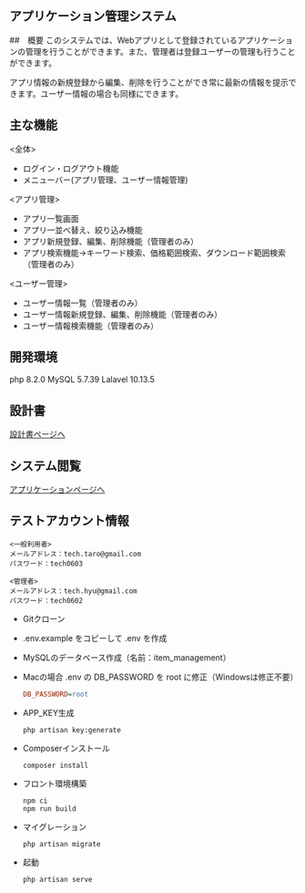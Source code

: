 ## アプリケーション管理システム

##　概要
このシステムでは、Webアプリとして登録されているアプリケーションの管理を行うことができます。また、管理者は登録ユーザーの管理も行うことができます。

アプリ情報の新規登録から編集、削除を行うことができ常に最新の情報を提示できます。ユーザー情報の場合も同様にできます。

## 主な機能
<全体>
- ログイン・ログアウト機能
- メニューバー(アプリ管理、ユーザー情報管理)

<アプリ管理>
- アプリ一覧画面
- アプリ一並べ替え、絞り込み機能
- アプリ新規登録、編集、削除機能（管理者のみ）
- アプリ検索機能->キーワード検索、価格範囲検索、ダウンロード範囲検索（管理者のみ）

<ユーザー管理>
- ユーザー情報一覧（管理者のみ）
- ユーザー情報新規登録、編集、削除機能（管理者のみ）
- ユーザー情報検索機能（管理者のみ）

## 開発環境
php 8.2.0
MySQL 5.7.39
Lalavel 10.13.5

## 設計書
[設計書ページへ](https://drive.google.com/drive/folders/1n0Iq23KKRWRBRwMB14UZI20sU9OYyglR?usp=drive_link)

## システム閲覧
[アプリケーションページへ](https://application-management-856b0a1acbaf.herokuapp.com)

## テストアカウント情報
```
<一般利用者>
メールアドレス：tech.taro@gmail.com
パスワード：tech0603

<管理者>
メールアドレス：tech.hyu@gmail.com
パスワード：tech0602
```


* Gitクローン
* .env.example をコピーして .env を作成
* MySQLのデータベース作成（名前：item_management）
* Macの場合 .env の DB_PASSWORD を root に修正（Windowsは修正不要）

    ```INI
    DB_PASSWORD=root
    ```

* APP_KEY生成

    ```console
    php artisan key:generate
    ```

* Composerインストール

    ```console
    composer install
    ```

* フロント環境構築

    ```console
    npm ci
    npm run build
    ```

* マイグレーション

    ```console
    php artisan migrate
    ```

* 起動

    ```console
    php artisan serve
    ```
